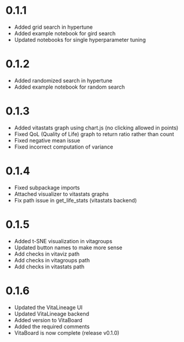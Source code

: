 # 0.1.1

- Added grid search in hypertune
- Added example notebook for gird search
- Updated notebooks for single hyperparameter tuning

# 0.1.2

- Added randomized search in hypertune
- Added example notebook for random search

# 0.1.3

- Added vitastats graph using chart.js (no clicking allowed in points)
- Fixed QoL (Quality of Life) graph to return ratio rather than count
- Fixed negative mean issue
- Fixed incorrect computation of variance

# 0.1.4

- Fixed subpackage imports
- Attached visualizer to vitastats graphs
- Fix path issue in get_life_stats (vitastats backend)

# 0.1.5

- Added t-SNE visualization in vitagroups
- Updated button names to make more sense
- Add checks in vitaviz path
- Add checks in vitagroups path
- Add checks in vitastats path   

# 0.1.6   

- Updated the VitaLineage UI
- Updated VitaLineage backend
- Added version to VitaBoard
- Added the required comments
- VitaBoard is now complete (release v0.1.0)
